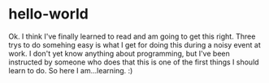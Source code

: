 # hello-world

Ok. I think I've finally learned to read and am going to get this right. Three trys to do somehing easy is what I get for doing this during a noisy event at work. 
I don't yet know anything about programming, but I've been instructed by someone who does that this is one of the first things I should learn to do. So here I am...learning. :)
